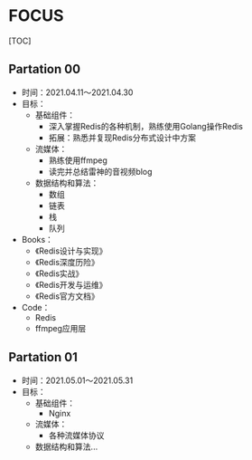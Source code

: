 # FOCUS

[TOC]

## Partation 00

- 时间：2021.04.11～2021.04.30
- 目标：
  - 基础组件：
    - 深入掌握Redis的各种机制，熟练使用Golang操作Redis
    - 拓展：熟悉并复现Redis分布式设计中方案
  - 流媒体：
    - 熟练使用ffmpeg
    - 读完并总结雷神的音视频blog
  - 数据结构和算法：
    - 数组
    - 链表
    - 栈
    - 队列
- Books：
  - 《Redis设计与实现》
  - 《Redis深度历险》
  - 《Redis实战》
  - 《Redis开发与运维》
  - 《Redis官方文档》
- Code：
  - Redis
  - ffmpeg应用层

## Partation 01

- 时间：2021.05.01～2021.05.31
- 目标：
  - 基础组件：
    - Nginx
  - 流媒体：
    - 各种流媒体协议
  - 数据结构和算法...